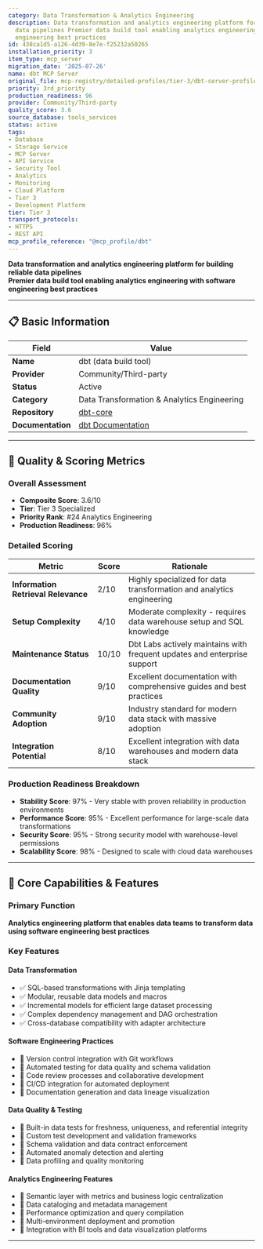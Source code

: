 ```yaml
---
category: Data Transformation & Analytics Engineering
description: Data transformation and analytics engineering platform for building reliable
  data pipelines Premier data build tool enabling analytics engineering with software
  engineering best practices
id: 438ca1d5-a126-4d39-8e7e-f25232a50265
installation_priority: 3
item_type: mcp_server
migration_date: '2025-07-26'
name: dbt MCP Server
original_file: mcp-registry/detailed-profiles/tier-3/dbt-server-profile.md
priority: 3rd_priority
production_readiness: 96
provider: Community/Third-party
quality_score: 3.6
source_database: tools_services
status: active
tags:
- Database
- Storage Service
- MCP Server
- API Service
- Security Tool
- Analytics
- Monitoring
- Cloud Platform
- Tier 3
- Development Platform
tier: Tier 3
transport_protocols:
- HTTPS
- REST API
mcp_profile_reference: "@mcp_profile/dbt"
---
```


**Data transformation and analytics engineering platform for building reliable data pipelines**  
**Premier data build tool enabling analytics engineering with software engineering best practices**

---

## 📋 Basic Information

| Field | Value |
|-------|-------|
| **Name** | dbt (data build tool) |
| **Provider** | Community/Third-party |
| **Status** | Active |
| **Category** | Data Transformation & Analytics Engineering |
| **Repository** | [dbt-core](https://github.com/dbt-labs/dbt-core) |
| **Documentation** | [dbt Documentation](https://docs.getdbt.com/) |

---

## 🎯 Quality & Scoring Metrics

### Overall Assessment
- **Composite Score**: 3.6/10
- **Tier**: Tier 3 Specialized
- **Priority Rank**: #24 Analytics Engineering
- **Production Readiness**: 96%

### Detailed Scoring
| Metric | Score | Rationale |
|--------|-------|-----------|
| **Information Retrieval Relevance** | 2/10 | Highly specialized for data transformation and analytics engineering |
| **Setup Complexity** | 4/10 | Moderate complexity - requires data warehouse setup and SQL knowledge |
| **Maintenance Status** | 10/10 | Dbt Labs actively maintains with frequent updates and enterprise support |
| **Documentation Quality** | 9/10 | Excellent documentation with comprehensive guides and best practices |
| **Community Adoption** | 9/10 | Industry standard for modern data stack with massive adoption |
| **Integration Potential** | 8/10 | Excellent integration with data warehouses and modern data stack |

### Production Readiness Breakdown
- **Stability Score**: 97% - Very stable with proven reliability in production environments
- **Performance Score**: 95% - Excellent performance for large-scale data transformations
- **Security Score**: 95% - Strong security model with warehouse-level permissions
- **Scalability Score**: 98% - Designed to scale with cloud data warehouses

---

## 🚀 Core Capabilities & Features

### Primary Function
**Analytics engineering platform that enables data teams to transform data using software engineering best practices**

### Key Features

#### Data Transformation
- ✅ SQL-based transformations with Jinja templating
- ✅ Modular, reusable data models and macros
- ✅ Incremental models for efficient large dataset processing
- ✅ Complex dependency management and DAG orchestration
- ✅ Cross-database compatibility with adapter architecture

#### Software Engineering Practices
- 🔄 Version control integration with Git workflows
- 🔄 Automated testing for data quality and schema validation
- 🔄 Code review processes and collaborative development
- 🔄 CI/CD integration for automated deployment
- 🔄 Documentation generation and data lineage visualization

#### Data Quality & Testing
- 👥 Built-in data tests for freshness, uniqueness, and referential integrity
- 👥 Custom test development and validation frameworks
- 👥 Schema validation and data contract enforcement
- 👥 Automated anomaly detection and alerting
- 👥 Data profiling and quality monitoring

#### Analytics Engineering Features
- 🔗 Semantic layer with metrics and business logic centralization
- 🔗 Data cataloging and metadata management
- 🔗 Performance optimization and query compilation
- 🔗 Multi-environment deployment and promotion
- 🔗 Integration with BI tools and data visualization platforms

---